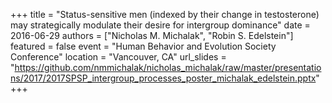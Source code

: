 +++
title = "Status-sensitive men (indexed by their change in testosterone) may strategically modulate their desire for intergroup dominance"
date = 2016-06-29
authors = ["Nicholas M. Michalak", "Robin S. Edelstein"]
featured = false
event = "Human Behavior and Evolution Society Conference"
location = "Vancouver, CA"
url_slides = "https://github.com/nmmichalak/nicholas_michalak/raw/master/presentations/2017/2017SPSP_intergroup_processes_poster_michalak_edelstein.pptx"
+++

